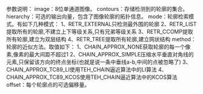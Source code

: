 参数说明： 
image：8位单通道图像。 
contours：存储检测到的轮廓的集合。 
hierarchy：可选的输出向量，包含了图像轮廓的拓扑信息。 
mode：轮廓检索模式。有如下几种模式： 
1、RETR_EXTERNAL只检测最外围的轮廓 
2、RETR_LIST提取所有的轮廓,不建立上下等级关系,只有兄弟等级关系 
3、RETR_CCOMP提取所有轮廓,建立为双层结构 
4、RETR_TREE提取所有轮廓,建立网状结构 
method：轮廓的近似方法。取值如下： 
1、CHAIN_APPROX_NONE获取轮廓的每一个像素,像素的最大间距不超过1 
2、CHAIN_APPROX_SIMPLE压缩水平垂直对角线的元素,只保留该方向的终点坐标(也就是说一条中垂线a-b,中间的点被忽略了) 
3、CHAIN_APPROX_TC89_LI使用TEH_CHAIN逼近算法中的LI算法 
4、CHAIN_APPROX_TC89_KCOS使用TEH_CHAIN逼近算法中的KCOS算法 
offset：每个轮廓点的可选偏移量。